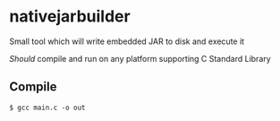# nativejarbuilder

Small tool which will write embedded JAR to disk and execute it

*Should* compile and run on any platform supporting C Standard Library

## Compile

```
$ gcc main.c -o out
```
